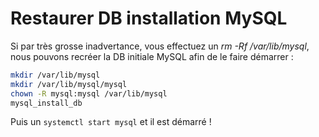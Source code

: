# Restaurer DB installation MySQL

Si par très grosse inadvertance, vous effectuez un *rm -Rf
/var/lib/mysql*, nous pouvons recréer la DB initiale MySQL afin de le
faire démarrer :

```bash
mkdir /var/lib/mysql
mkdir /var/lib/mysql/mysql
chown -R mysql:mysql /var/lib/mysql
mysql_install_db
```

Puis un `systemctl start mysql` et il est démarré !
